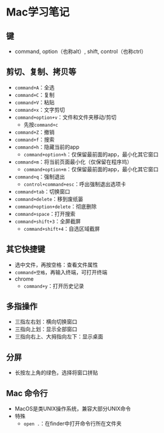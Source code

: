 # Mac学习笔记

## 键

- command, option（也称alt）, shift, control（也称ctrl）

## 剪切、复制、拷贝等

- `command+A`：全选
- `command+C`：复制
- `command+V`：粘贴
- `command+x`：文字剪切
- `command+option+v`：文件和文件夹移动/剪切
  - 先按`command+c`
- `command+Z`：撤销
- `command+f`：搜索
- `command+h`：隐藏当前的app
  - `command+option+h`：仅保留最前面的app，最小化其它窗口
- `command+m`：将当前页面最小化（仅保留在程序坞）
  - `command+option+m`：仅保留最前面的app，最小化其它窗口
- `command+q`：强制退出
  - `control+command+esc`：呼出强制退出选项卡
- `command+tab`：切换窗口
- `command+delete`：移到废纸篓
- `command+option+delete`：彻底删除
- `command+space`：打开搜索
- `command+shift+3`：全屏截屏
  - `command+shift+4`：自选区域截屏

## 其它快捷键

- 选中文件，再按空格：查看文件属性
- `command+空格`，再输入终端，可打开终端
- chrome
  - `command+y`：打开历史记录


## 多指操作

- 三指左右划：横向切换窗口
- 三指向上划：显示全部窗口
- 三指向右上、大拇指向左下：显示桌面

## 分屏

- 长按左上角的绿色，选择将窗口拼贴

## Mac 命令行

- MacOS是类UNIX操作系统，兼容大部分UNIX命令
- 特殊
  - `open .`：在finder中打开命令行所在文件夹
